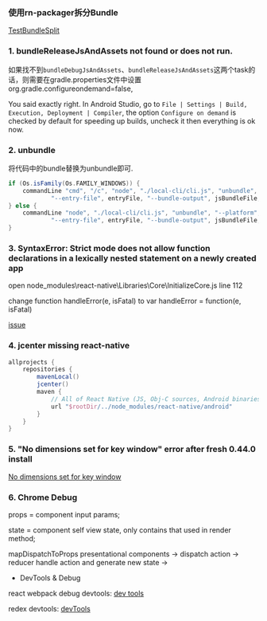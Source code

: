 ### 使用rn-packager拆分Bundle

[TestBundleSplit](https://github.com/coofee/TestBundleSplit)


### 1. bundleReleaseJsAndAssets not found or does not run.

如果找不到`bundleDebugJsAndAssets`、`bundleReleaseJsAndAssets`这两个task的话，则需要在gradle.properties文件中设置
org.gradle.configureondemand=false,

You said exactly right. In Android Studio, go to `File | Settings | Build, Execution, Deployment | Compiler`, the option `Configure on demand` is checked by default for speeding up builds, uncheck it then everything is ok now.


### 2. unbundle 
将代码中的bundle替换为unbundle即可.

```groovy
if (Os.isFamily(Os.FAMILY_WINDOWS)) {
    commandLine "cmd", "/c", "node", "./local-cli/cli.js", "unbundle", "--platform", "android", "--dev", "${devEnabled}",
            "--entry-file", entryFile, "--bundle-output", jsBundleFile, "--assets-dest", resourcesDir
} else {
    commandLine "node", "./local-cli/cli.js", "unbundle", "--platform", "android", "--dev", "${devEnabled}",
            "--entry-file", entryFile, "--bundle-output", jsBundleFile, "--assets-dest", resourcesDir
}
```


### 3. SyntaxError: Strict mode does not allow function declarations in a lexically nested statement on a newly created app

open node_modules\react-native\Libraries\Core\InitializeCore.js line 112

change function handleError(e, isFatal) to var handleError = function(e, isFatal)

[issue](https://github.com/facebook/react-native/issues/11389)

### 4. jcenter missing react-native

```groovy
allprojects {
    repositories {
        mavenLocal()
        jcenter()
        maven {
            // All of React Native (JS, Obj-C sources, Android binaries) is installed from npm
            url "$rootDir/../node_modules/react-native/android"
        }
    }
}
```

### 5. "No dimensions set for key window" error after fresh 0.44.0 install 

[No dimensions set for key window](https://github.com/facebook/react-native/issues/13758)


### 6. Chrome Debug

props = component input params;

state = component self view state, only contains that used in render method;

mapDispatchToProps
presentational components -> dispatch action -> reducer handle action and generate new state -> 

* DevTools & Debug


react webpack debug devtools:
[dev tools](http://stackoverflow.com/questions/27626764/configure-webpack-to-allow-browser-debugging)

redex devtools:
[devTools](https://github.com/zalmoxisus/redux-devtools-extension)